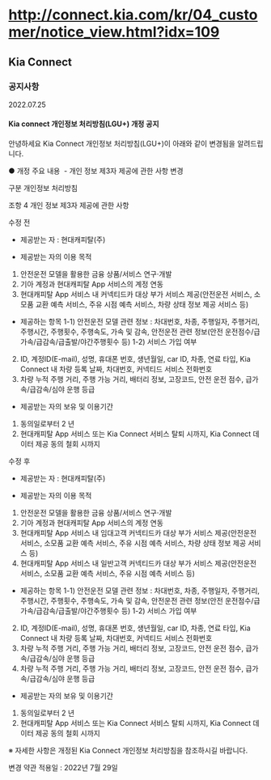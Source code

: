 # http://connect.kia.com/kr/04_customer/notice_view.html?idx=109

## Kia Connect

### 공지사항

2022.07.25

#### Kia connect 개인정보 처리방침(LGU+) 개정 공지

안녕하세요
Kia Connect 개인정보 처리방침(LGU+)이 아래와 같이 변경됨을 알려드립니다.

● 개정 주요 내용
 - 개인 정보 제3자 제공에 관한 사항 변경

구분
개인정보 처리방침

조항
4 개인 정보 제3자 제공에 관한 사항

수정 전
- 제공받는 자 : 현대캐피탈(주)

- 제공받는 자의 이용 목적
1) 안전운전 모델을 활용한 금융 상품/서비스 연구·개발
2) 기아 계정과 현대캐피탈 App 서비스의 계정 연동
3) 현대캐피탈 App 서비스 내 커넥티드카 대상 부가 서비스 제공(안전운전 서비스, 소모품 교환 예측 서비스, 주유 시점 예측 서비스, 차량 상태 정보 제공 서비스 등)

- 제공하는 항목
1-1) 안전운전 모델 관련 정보 : 차대번호, 차종, 주행일자, 주행거리, 주행시간, 주행횟수, 주행속도, 가속 및 감속, 안전운전 관련 정보(안전 운전점수/급가속/급감속/급출발/야간주행횟수 등)
1-2) 서비스 가입 여부 
2) ID, 계정ID(E-mail), 성명, 휴대폰 번호, 생년월일, car ID, 차종, 연료 타입, Kia Connect 내 차량 등록 날짜, 차대번호, 커넥티드 서비스 전화번호
3) 차량 누적 주행 거리, 주행 가능 거리, 배터리 정보, 고장코드, 안전 운전 점수, 급가속/급감속/심야 운행 등급

- 제공받는 자의 보유 및 이용기간
1) 동의일로부터 2 년
2) 현대캐피탈 App 서비스 또는 Kia Connect 서비스 탈퇴 시까지, Kia Connect 데이터 제공 동의 철회 시까지

수정 후
- 제공받는 자 : 현대캐피탈(주)

- 제공받는 자의 이용 목적
1) 안전운전 모델을 활용한 금융 상품/서비스 연구·개발
2) 기아 계정과 현대캐피탈 App 서비스의 계정 연동
3) 현대캐피탈 App 서비스 내 임대고객 커넥티드카 대상 부가 서비스 제공(안전운전 서비스, 소모품 교환 예측 서비스, 주유 시점 예측 서비스, 차량 상태 정보 제공 서비스 등)
 4) 현대캐피탈 App 서비스 내 일반고객 커넥티드카 대상 부가 서비스 제공(안전운전 서비스, 소모품 교환 예측 서비스, 주유 시점 예측 서비스 등)

- 제공하는 항목
1-1) 안전운전 모델 관련 정보 : 차대번호, 차종, 주행일자, 주행거리, 주행시간, 주행횟수, 주행속도, 가속 및 감속, 안전운전 관련 정보(안전 운전점수/급가속/급감속/급출발/야간주행횟수 등)
1-2) 서비스 가입 여부 
2) ID, 계정ID(E-mail), 성명, 휴대폰 번호, 생년월일, car ID, 차종, 연료 타입, Kia Connect 내 차량 등록 날짜, 차대번호, 커넥티드 서비스 전화번호
3) 차량 누적 주행 거리, 주행 가능 거리, 배터리 정보, 고장코드, 안전 운전 점수, 급가속/급감속/심야 운행 등급
4) 차량 누적 주행 거리, 주행 가능 거리, 배터리 정보, 고장코드, 안전 운전 점수, 급가속/급감속/심야 운행 등급

- 제공받는 자의 보유 및 이용기간
1) 동의일로부터 2 년
2) 현대캐피탈 App 서비스 또는 Kia Connect 서비스 탈퇴 시까지, Kia Connect 데이터 제공 동의 철회 시까지

※ 자세한 사항은 개정된 Kia Connect 개인정보 처리방침을 참조하시길 바랍니다.

변경 약관 적용일 : 2022년 7월 29일
